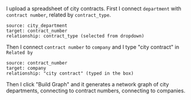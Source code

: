 I upload a spreadsheet of city contracts. First I connect `department` with `contract number`, related by `contract_type`.

    source: city_department  
    target: contract_number  
    relationship: contract_type (selected from dropdown)

Then I connect `contract number` to `company` and I type "city contract" in `Related by`  

    source: contract_number 
    target: company
    relationship: "city contract" (typed in the box)

Then I click "Build Graph" and it generates a network graph of city departments, connecting to contract numbers, connecting to companies. 